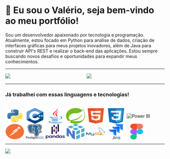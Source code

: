 # 🐼 Eu sou o Valério, seja bem-vindo ao meu portfólio!

Sou um desenvolvedor apaixonado por tecnologia e programação. Atualmente, estou focado em Python para análise de dados, criação de interfaces gráficas para meus projetos inovadores, além de Java para construir API's REST e realizar o back-end das aplicações. Estou sempre buscando novos desafios e oportunidades para expandir meus conhecimentos.

---

<div style="display: flex; justify-content: space-between; width: 100%;">
  <a href="https://github.com/Dataval/github-readme-stats" style="width: 49%;">
    <img src="https://github-readme-stats.vercel.app/api?username=DataVal&show_icons=true&theme=tokyonight&locale=pt-br" style="width: 59%;" />
  </a>
  <a href="https://github.com/Dataval/convoychat" style="width: 49%;">
    <img src="https://github-readme-stats.vercel.app/api/top-langs/?username=DataVal&layout=donut" style="width: 40%;" />
  </a>
</div>


---

### Já trabalhei com essas linguagens e tecnologias!

<div style="display: inline_block"><br>
  <img align="center" alt="Python" height="50" width="60" src="https://raw.githubusercontent.com/devicons/devicon/master/icons/python/python-original.svg">
  <img align="center" alt="C++" height="50" width="60" src="https://github.com/devicons/devicon/blob/master/icons/cplusplus/cplusplus-original.svg">
  <img align="center" alt="Java" height="50" width="60" src="https://github.com/devicons/devicon/blob/master/icons/java/java-original.svg">
  <img align="center" alt="Spring" height="50" width="60" src="https://github.com/devicons/devicon/blob/master/icons/spring/spring-original.svg">
  <img align="center" alt="HTML" height="50" width="60" src="https://raw.githubusercontent.com/devicons/devicon/master/icons/html5/html5-original.svg">
  <img align="center" alt="CSS" height="50" width="60" src="https://raw.githubusercontent.com/devicons/devicon/master/icons/css3/css3-original.svg">
  <img align="center" alt="Power BI" height="50" width="60" src="https://github.com/marclelijveld/Power-BI-Icons/blob/main/SVG/Power-BI.svg">
  <img align="center" alt="Postman" height="50" width="60" src="https://github.com/devicons/devicon/blob/master/icons/postman/postman-original.svg">
  <img align="center" alt="PostgreSQL" height="50" width="60" src="https://github.com/devicons/devicon/blob/master/icons/postgresql/postgresql-original-wordmark.svg">
  <img align="center" alt="Pandas" height="50" width="60" src="https://github.com/devicons/devicon/blob/master/icons/pandas/pandas-original-wordmark.svg">
  <img align="center" alt="NumPy" height="50" width="60" src="https://github.com/devicons/devicon/blob/master/icons/numpy/numpy-original.svg">
  <img align="center" alt="MySQL" height="50" width="60" src="https://github.com/devicons/devicon/blob/master/icons/mysql/mysql-original-wordmark.svg">
  <img align="center" alt="Jira" height="50" width="60" src="https://github.com/devicons/devicon/blob/master/icons/jira/jira-original-wordmark.svg">
  <img align="center" alt="Figma" height="50" width="60" src="https://github.com/devicons/devicon/blob/master/icons/figma/figma-original.svg">
</div>


---

<div> 
  <a href="https://www.linkedin.com/in/ValTech" target="_blank"><img src="https://img.shields.io/badge/-LinkedIn-%230077B5?style=for-the-badge&logo=linkedin&logoColor=white" target="_blank"></a> 
</div>
